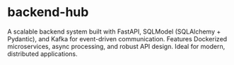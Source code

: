 # backend-hub
A scalable backend system built with FastAPI, SQLModel (SQLAlchemy + Pydantic), and Kafka for event-driven communication. Features Dockerized microservices, async processing, and robust API design. Ideal for modern, distributed applications.
